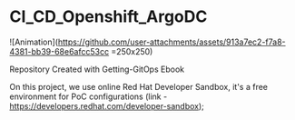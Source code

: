 # CI_CD_Openshift_ArgoDC
![Animation](https://github.com/user-attachments/assets/913a7ec2-f7a8-4381-bb39-68e6afcc53cc =250x250)

Repository Created with Getting-GitOps Ebook

On this project, we use online Red Hat Developer Sandbox, it's a free environment for PoC configurations  (link - https://developers.redhat.com/developer-sandbox);






